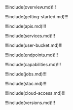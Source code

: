 !!!include(overview.md)!!!

!!!include(getting-started.md)!!!

!!!include(apis.md)!!!

!!!include(services.md)!!!

!!!include(user-bucket.md)!!!

!!!include(endpoints.md)!!!

!!!include(capabilities.md)!!!

!!!include(jobs.md)!!!

!!!include(stac.md)!!!

!!!include(cloud-access.md)!!!

!!!include(versions.md)!!!

